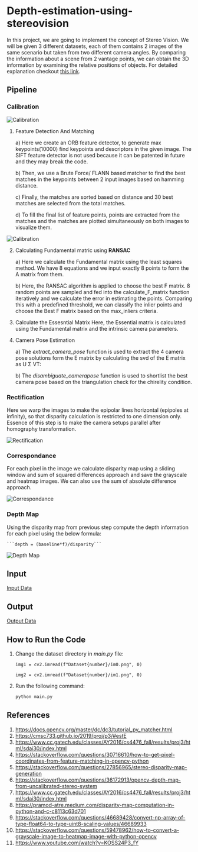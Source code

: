 # Depth-estimation-using-stereovision
In this project, we are going to implement the concept of Stereo Vision. We
will be given 3 different datasets, each of them contains 2 images of the same
scenario but taken from two different camera angles. By comparing the
information about a scene from 2 vantage points, we can obtain the 3D
information by examining the relative positions of objects. For detailed explanation checkout [this link](https://github.com/savnani5/Depth-estimation-using-stereovision/blob/main/ENPM673-%20PROJ3.pdf).

## Pipeline

### Calibration
![Calibration](git_images/img1.png)

1) Feature Detection And Matching

    a) Here we create an ORB feature detector, to generate max keypoints(10000) find
    keypoints and descriptors in the given image. The SIFT feature detector is not
    used because it can be patented in future and they may break the code.

    b) Then, we use a Brute Force/ FLANN based matcher to find the best matches in
    the keypoints between 2 input images based on hamming distance.

    c) Finally, the matches are sorted based on distance and 30 best matches are
    selected from the total matches.

    d) To fill the final list of feature points, points are extracted from the matches and
    the matches are plotted simultaneously on both images to visualize them.

![Calibration](git_images/img2.png)

2) Calculating Fundamental matric using **RANSAC**

    a) Here we calculate the Fundamental matrix using the least squares method. We
    have 8 equations and we input exactly 8 points to form the A matrix from them.

    b) Here, the RANSAC algorithm is applied to choose the best F matrix. 8 random points
    are sampled and fed into the calculate_F_matrix function iteratively and we calculate
    the error in estimating the points. Comparing this with a predefined threshold, we can
    classify the inlier points and choose the Best F matrix based on the max_inliers criteria.

3) Calculate the Essesntial Matrix
    Here, the Essential matrix is calculated using the Fundamental matrix and the intrinsic
    camera parameters.

4) Camera Pose Estimation

    a) The *extract_camera_pose* function is used to extract the 4 camera pose solutions form the E matrix by
    calculating the svd of the E matrix as U Σ VT:

    b) The *disambiguate_camerapose* function is used to shortlist the best camera pose based on the triangulation check
    for the chirelity condition.

### Rectification
Here we warp the images to make the epipolar lines horizontal (epipoles at infinity),
so that disparity calculation is restricted to one dimension only. Essence of this step is
to make the camera setups parallel after homography transformation.

![Rectification](git_images/img3.png)

### Correspondance

For each pixel in the image we calculate disparity map using a sliding window and
sum of squared differences approach and save the grayscale and heatmap images. We can also use the sum of absolute difference approach.

![Correspondance](git_images/img4.png)

### Depth Map
Using the disparity map from previous step compute the depth information
for each pixel using the below formula:

    ```depth = (baseline*f)/disparity```

![Depth Map](git_images/img5.png)


## Input
[Input Data](https://drive.google.com/drive/folders/1WQ_XcDhuWhyYxVmP2qT-3SggmiC00LQa?usp=sharing)

## Output
[Output Data](https://drive.google.com/drive/folders/1D70GsEdZhFj3jked1Vh-x61ILViSFlOp?usp=sharing)

## How to Run the Code
1) Change the dataset directory in *main.py* file:

    ```PY
    img1 = cv2.imread(f"Dataset{number}/im0.png", 0)
    ```

    ```PY
    img2 = cv2.imread(f"Dataset{number}/im1.png", 0)
    ```
2) Run the following command:
  
    ```sh
    python main.py
    ```

## References
1) https://docs.opencv.org/master/dc/dc3/tutorial_py_matcher.html
2) https://cmsc733.github.io/2019/proj/p3/#estE
3) https://www.cc.gatech.edu/classes/AY2016/cs4476_fall/results/proj3/html/sdai30/index.html
4) https://stackoverflow.com/questions/30716610/how-to-get-pixel-coordinates-from-feature-matching-in-opencv-python
5) https://stackoverflow.com/questions/27856965/stereo-disparity-map-generation
6) https://stackoverflow.com/questions/36172913/opencv-depth-map-from-uncalibrated-stereo-system
7) https://www.cc.gatech.edu/classes/AY2016/cs4476_fall/results/proj3/html/sdai30/index.html
8) https://pramod-atre.medium.com/disparity-map-computation-in-python-and-c-c8113c63d701
9) https://stackoverflow.com/questions/46689428/convert-np-array-of-type-float64-to-type-uint8-scaling-values/46689933
10) https://stackoverflow.com/questions/59478962/how-to-convert-a-grayscale-image-to-heatmap-image-with-python-opencv
11) https://www.youtube.com/watch?v=KOSS24P3_fY
